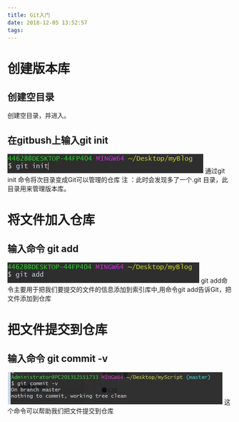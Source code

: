 ```yaml
---
title: Git入门
date: 2018-12-05 13:52:57
tags:
---
```

# 创建版本库
## 创建空目录
创建空目录，并进入。
## 在gitbush上输入git init
![正常](Git入门/1.jpg)
通过git init 命令将次目录变成Git可以管理的仓库
注 ：此时会发现多了一个.git 目录，此目录用来管理版本库。

# 将文件加入仓库
## 输入命令 git add
![](Git入门/2.jpg)
git add命令主要用于把我们要提交的文件的信息添加到索引库中,用命令git add告诉Git，把文件添加到仓库
# 把文件提交到仓库
## 输入命令 git commit -v
![](Git入门/3.jpg)
这个命令可以帮助我们把文件提交到仓库
 